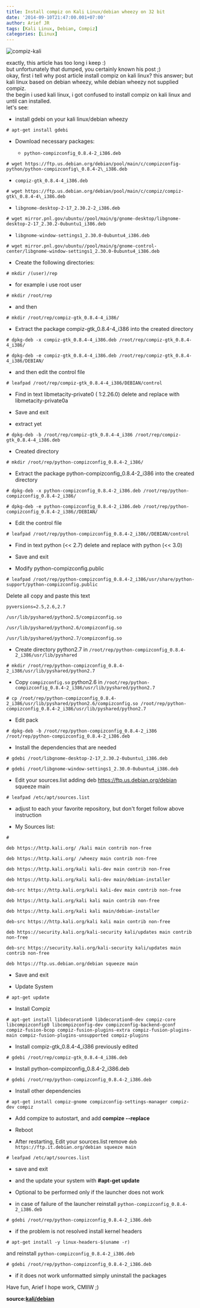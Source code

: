 ```yaml
---
title: Install compiz on Kali Linux/debian wheezy on 32 bit
date: '2014-09-10T21:47:00.001+07:00'
author: Arief JR
tags: [Kali Linux, Debian, Compiz]
categories: [Linux]
---
```


![compiz-kali](https://4.bp.blogspot.com/-lV9ZTa3Obts/VhOYK37W0iI/AAAAAAAACM4/6ez8UiI0buc/s1600/kali-linux-2-0-released.png)


exactly, this article has too long i keep :)  
but unfortunately that dumped, you certainly known his post ;)  
okay, first i tell why post article install compiz on kali linux? this answer; but kali linux based on debian wheezy, while debian wheezy not supplied compiz.  
the begin i used kali linux, i got confused to install compiz on kali linux and until can installed.  
let's see:  

* install gdebi on your kali linux/debian wheezy

```
# apt-get install gdebi
```

* Download necessary packages:

  - `python-compizconfig_0.8.4-2_i386.deb`

```
# wget https://ftp.us.debian.org/debian/pool/main/c/compizconfig-python/python-compizconfig\_0.8.4-2\_i386.deb  
```

  - `compiz-gtk_0.8.4-4_i386.deb`

```
# wget https://ftp.us.debian.org/debian/pool/main/c/compiz/compiz-gtk\_0.8.4-4\_i386.deb
```

  - `libgnome-desktop-2-17_2.30.2-2_i386.deb`

```
# wget mirror.pnl.gov/ubuntu//pool/main/g/gnome-desktop/libgnome-desktop-2-17_2.30.2-0ubuntu1_i386.deb
```


  - `libgnome-window-settings1_2.30.0-0ubuntu4_i386.deb`

```
# wget mirror.pnl.gov/ubuntu//pool/main/g/gnome-control-center/libgnome-window-settings1_2.30.0-0ubuntu4_i386.deb
```

* Create the following directories:

```
# mkdir /(user)/rep
```

* for example i use root user

```
# mkdir /root/rep
```

* and then

```
# mkdir /root/rep/compiz-gtk_0.8.4-4_i386/
```

* Extract the package compiz-gtk_0.8.4-4_i386 into the created directory

```
# dpkg-deb -x compiz-gtk_0.8.4-4_i386.deb /root/rep/compiz-gtk_0.8.4-4_i386/
```

```
# dpkg-deb -e compiz-gtk_0.8.4-4_i386.deb /root/rep/compiz-gtk_0.8.4-4_i386/DEBIAN/
```

* and then edit the control file

```
# leafpad /root/rep/compiz-gtk_0.8.4-4_i386/DEBIAN/control  
```

* Find in text libmetacity-private0 ( 1:2.26.0) delete and replace with libmetacity-private0a

* Save and exit

* extract yet

```
# dpkg-deb -b /root/rep/compiz-gtk_0.8.4-4_i386 /root/rep/compiz-gtk_0.8.4-4_i386.deb
```

* Created directory

```
# mkdir /root/rep/python-compizconfig_0.8.4-2_i386/
```

* Extract the package python-compizconfig_0.8.4-2_i386 into the created directory

```
# dpkg-deb -x python-compizconfig_0.8.4-2_i386.deb /root/rep/python-compizconfig_0.8.4-2_i386/
```

```
# dpkg-deb -e python-compizconfig_0.8.4-2_i386.deb /root/rep/python-compizconfig_0.8.4-2_i386//DEBIAN/
```

* Edit the control file

```
# leafpad /root/rep/python-compizconfig_0.8.4-2_i386//DEBIAN/control  
```
* Find in text python (<< 2.7) delete and replace with python (<< 3.0)

* Save and exit

* Modify python-compizconfig.public

```
# leafpad /root/rep/python-compizconfig_0.8.4-2_i386/usr/share/python-support/python-compizconfig.public  
```

Delete all copy and paste this text

```
pyversions=2.5,2.6,2.7

/usr/lib/pyshared/python2.5/compizconfig.so

/usr/lib/pyshared/python2.6/compizconfig.so

/usr/lib/pyshared/python2.7/compizconfig.so
```

* Create directory python2.7 in `/root/rep/python-compizconfig_0.8.4-2_i386/usr/lib/pyshared`

```
# mkdir /root/rep/python-compizconfig_0.8.4-2_i386/usr/lib/pyshared/python2.7
```

* Copy `compizconfig.so` python2.6 in `/root/rep/python-compizconfig_0.8.4-2_i386/usr/lib/pyshared/python2.7`

```
# cp /root/rep/python-compizconfig_0.8.4-2_i386/usr/lib/pyshared/python2.6/compizconfig.so /root/rep/python-compizconfig_0.8.4-2_i386/usr/lib/pyshared/python2.7
```

* Edit pack

```
# dpkg-deb -b /root/rep/python-compizconfig_0.8.4-2_i386 /root/rep/python-compizconfig_0.8.4-2_i386.deb
```

* Install the dependencies that are needed

```
# gdebi /root/libgnome-desktop-2-17_2.30.2-0ubuntu1_i386.deb

# gdebi /root/libgnome-window-settings1_2.30.0-0ubuntu4_i386.deb
```

* Edit your sources.list adding deb https://ftp.us.debian.org/debian squeeze main

```
# leafpad /etc/apt/sources.list  
```

* adjust to each your favorite repository, but don't forget follow above instruction

* My Sources list:

```
# 

deb https://http.kali.org/ /kali main contrib non-free

deb https://http.kali.org/ /wheezy main contrib non-free

deb https://http.kali.org/kali kali-dev main contrib non-free

deb https://http.kali.org/kali kali-dev main/debian-installer

deb-src https://http.kali.org/kali kali-dev main contrib non-free

deb https://http.kali.org/kali kali main contrib non-free

deb https://http.kali.org/kali kali main/debian-installer

deb-src https://http.kali.org/kali kali main contrib non-free

deb https://security.kali.org/kali-security kali/updates main contrib non-free

deb-src https://security.kali.org/kali-security kali/updates main contrib non-free

deb https://ftp.us.debian.org/debian squeeze main
```

* Save and exit

* Update System

```
# apt-get update
```

* Install Compiz

```
# apt-get install libdecoration0 libdecoration0-dev compiz-core libcompizconfig0 libcompizconfig-dev compizconfig-backend-gconf compiz-fusion-bcop compiz-fusion-plugins-extra compiz-fusion-plugins-main compiz-fusion-plugins-unsupported compiz-plugins
```

* Install compiz-gtk_0.8.4-4_i386 previously edited

```
# gdebi /root/rep/compiz-gtk_0.8.4-4_i386.deb
```

* Install python-compizconfig_0.8.4-2_i386.deb

```
# gdebi /root/rep/python-compizconfig_0.8.4-2_i386.deb
```

* Install other dependencies

```
# apt-get install compiz-gnome compizconfig-settings-manager compiz-dev compiz
```

* Add compize to autostart, and add **compize --replace**

* Reboot

* After restarting, Edit your sources.list remove `deb https://ftp.it.debian.org/debian squeeze main`

```
# leafpad /etc/apt/sources.list
```

* save and exit

* and the update your system with **#apt-get update**

* Optional to be performed only if the launcher does not work

* in case of failure of the launcher reinstall `python-compizconfig_0.8.4-2_i386.deb` 

```
# gdebi /root/rep/python-compizconfig_0.8.4-2_i386.deb
```

* if the problem is not resolved install kernel headers

```
# apt-get install -y linux-headers-$(uname -r)
```

and reinstall `python-compizconfig_0.8.4-2_i386.deb`

```
# gdebi /root/rep/python-compizconfig_0.8.4-2_i386.deb
```

* if it does not work unformatted simply uninstall the packages

Have fun, Arief I hope work, CMIIW ;) 


**source:[kali/debian](https://forums.kali.org/)**